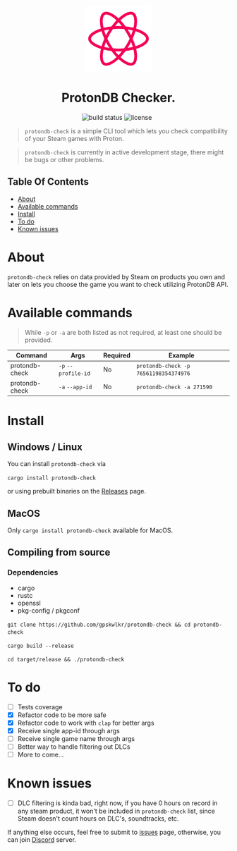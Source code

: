 <p align="center">
  <img alt="ProtonDB logo" src="./readme_items/protondb.svg" height="150" width="150" />
</p>

<h1 align="center">
ProtonDB Checker.
</h1>

<div align="center">
  <a href="https://github.com/gpskwlkr/protondb-check/actions/workflows/rust.yml" style="text-decoration: none;">
    <img alt="build status" src="https://img.shields.io/github/actions/workflow/status/gpskwlkr/protondb-check/rust.yml?branch=main&style=for-the-badge">
  </a>
  <a href="LICENSE" style="text-decoration: none;">
    <img alt="license" src="https://img.shields.io/badge/license-MIT-blue?style=for-the-badge">
  </a>
    <a href="https://crates.io/crates/protondb-check" style="text-decoration: none;">
    <img alt="" src="https://img.shields.io/crates/v/protondb-check?style=for-the-badge">
  </a>
  
  <a href="https://crates.io/crates/protondb-check" style="text-decoration: none;">
    <img alt="" src="https://img.shields.io/crates/d/protondb-check?style=for-the-badge">
  </a>
</div>

> <code>protondb-check</code> is a simple CLI tool which lets you check compatibility of your Steam games with Proton.

> <code>protondb-check</code> is currently in active development stage, there might be bugs or other problems.

## Table Of Contents

- [About](#about)
- [Available commands](#available-commands)
- [Install](#install)
- [To do](#to-do)
- [Known issues](#known-issues)

# About

`protondb-check` relies on data provided by Steam on products you own and later on lets you choose the game you want to check utilizing ProtonDB API.

# Available commands

> While `-p` or `-a` are both listed as not required, at least one should be provided.

| Command        | Args                | Required | Example                               |
| -------------- | ------------------- | -------- | ------------------------------------- |
| protondb-check | `-p` `--profile-id` | No       | `protondb-check -p 76561198354374976` |
| protondb-check | `-a` `--app-id`     | No       | `protondb-check -a 271590`            |

# Install

## Windows / Linux

You can install `protondb-check` via

`cargo install protondb-check`

or using prebuilt binaries on the [Releases](https://github.com/gpskwlkr/protondb-check/releases) page.

## MacOS

Only `cargo install protondb-check` available for MacOS.

## Compiling from source

### Dependencies

- cargo
- rustc
- openssl
- pkg-config / pkgconf

`git clone https://github.com/gpskwlkr/protondb-check && cd protondb-check`

`cargo build --release`

`cd target/release && ./protondb-check`

# To do

- [ ] Tests coverage
- [x] Refactor code to be more safe
- [x] Refactor code to work with `clap` for better args
- [x] Receive single app-id through args
- [ ] Receive single game name through args
- [ ] Better way to handle filtering out DLCs
- [ ] More to come...

# Known issues

- [ ] DLC filtering is kinda bad, right now, if you have 0 hours on record in any steam product, it won't be included in `protondb-check` list, since Steam doesn't count hours on DLC's, soundtracks, etc.

If anything else occurs, feel free to submit to [issues](https://github.com/gpskwlkr/protondb-check/issues) page, otherwise, you can join [Discord](https://discord.gg/dR25EbTW) server.

